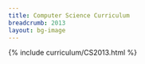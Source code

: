```yaml
---
title: Computer Science Curriculum
breadcrumb: 2013
layout: bg-image
---
```

{% include curriculum/CS2013.html %}
